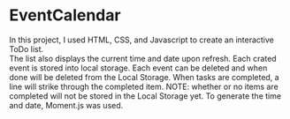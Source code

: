 # EventCalendar

In this project, I used HTML, CSS, and Javascript to create an interactive ToDo list.  
The list also displays the current time and date upon refresh.
Each crated event is stored into local storage. 
Each event can be deleted and when done will be deleted from the Local Storage.
When tasks are completed, a line will strike through the completed item.  NOTE: whether or no items are completed will not be stored in the Local Storage yet.
To generate the time and date, Moment.js was used. 
